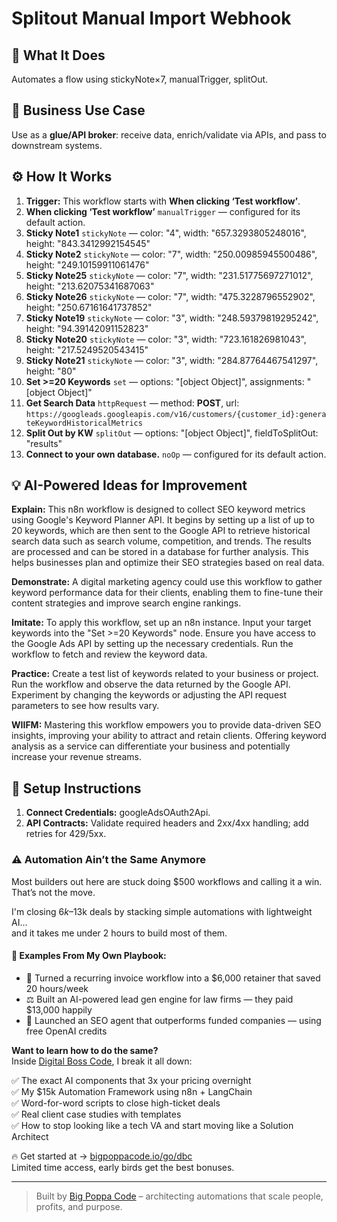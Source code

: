 # Splitout Manual Import Webhook
## 🚀 What It Does
Automates a flow using stickyNote×7, manualTrigger, splitOut.

## 💼 Business Use Case
Use as a **glue/API broker**: receive data, enrich/validate via APIs, and pass to downstream systems.

## ⚙️ How It Works
1. **Trigger:** This workflow starts with **When clicking ‘Test workflow’**.
2. **When clicking ‘Test workflow’** `manualTrigger` — configured for its default action.
3. **Sticky Note1** `stickyNote` — color: "4", width: "657.3293805248016", height: "843.3412992154545"
4. **Sticky Note2** `stickyNote` — color: "7", width: "250.00985945500486", height: "249.10159911061476"
5. **Sticky Note25** `stickyNote` — color: "7", width: "231.51775697271012", height: "213.62075341687063"
6. **Sticky Note26** `stickyNote` — color: "7", width: "475.3228796552902", height: "250.67161641737852"
7. **Sticky Note19** `stickyNote` — color: "3", width: "248.59379819295242", height: "94.39142091152823"
8. **Sticky Note20** `stickyNote` — color: "3", width: "723.161826981043", height: "217.5249520543415"
9. **Sticky Note21** `stickyNote` — color: "3", width: "284.87764467541297", height: "80"
10. **Set >=20 Keywords** `set` — options: "[object Object]", assignments: "[object Object]"
11. **Get Search Data** `httpRequest` — method: **POST**, url: `https://googleads.googleapis.com/v16/customers/{customer_id}:generateKeywordHistoricalMetrics`
12. **Split Out by KW** `splitOut` — options: "[object Object]", fieldToSplitOut: "results"
13. **Connect to your own database.** `noOp` — configured for its default action.

## 💡 AI-Powered Ideas for Improvement
**Explain:** This n8n workflow is designed to collect SEO keyword metrics using Google's Keyword Planner API. It begins by setting up a list of up to 20 keywords, which are then sent to the Google API to retrieve historical search data such as search volume, competition, and trends. The results are processed and can be stored in a database for further analysis. This helps businesses plan and optimize their SEO strategies based on real data.

**Demonstrate:** A digital marketing agency could use this workflow to gather keyword performance data for their clients, enabling them to fine-tune their content strategies and improve search engine rankings.

**Imitate:** To apply this workflow, set up an n8n instance. Input your target keywords into the "Set >=20 Keywords" node. Ensure you have access to the Google Ads API by setting up the necessary credentials. Run the workflow to fetch and review the keyword data.

**Practice:** Create a test list of keywords related to your business or project. Run the workflow and observe the data returned by the Google API. Experiment by changing the keywords or adjusting the API request parameters to see how results vary.

**WIIFM:** Mastering this workflow empowers you to provide data-driven SEO insights, improving your ability to attract and retain clients. Offering keyword analysis as a service can differentiate your business and potentially increase your revenue streams.

## 🔧 Setup Instructions
1. **Connect Credentials:** googleAdsOAuth2Api.
2. **API Contracts:** Validate required headers and 2xx/4xx handling; add retries for 429/5xx.

### ⚠️ Automation Ain’t the Same Anymore

Most builders out here are stuck doing $500 workflows and calling it a win.  
That’s not the move.  

I'm closing $6k–$13k deals by stacking simple automations with lightweight AI...  
and it takes me under 2 hours to build most of them.

#### 🧠 Examples From My Own Playbook:
- 🔁 Turned a recurring invoice workflow into a $6,000 retainer that saved 20 hours/week  
- ⚖️ Built an AI-powered lead gen engine for law firms — they paid $13,000 happily  
- 🚀 Launched an SEO agent that outperforms funded companies — using free OpenAI credits  

**Want to learn how to do the same?**  
Inside [Digital Boss Code](https://bigpoppacode.io/go/dbc), I break it all down:

✅ The exact AI components that 3x your pricing overnight  
✅ My $15k Automation Framework using n8n + LangChain  
✅ Word-for-word scripts to close high-ticket deals  
✅ Real client case studies with templates  
✅ How to stop looking like a tech VA and start moving like a Solution Architect  

🔥 Get started at → [bigpoppacode.io/go/dbc](https://bigpoppacode.io/go/dbc)  
Limited time access, early birds get the best bonuses.

---
> Built by [Big Poppa Code](https://bigpoppacode.io) – architecting automations that scale people, profits, and purpose.
